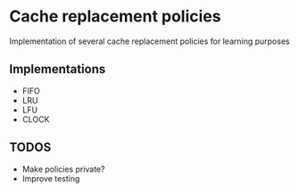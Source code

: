 # Cache replacement policies

Implementation of several cache replacement policies for learning purposes

## Implementations

- FIFO
- LRU
- LFU
- CLOCK

## TODOS

- Make policies private?
- Improve testing
